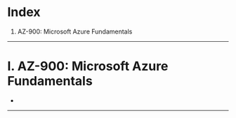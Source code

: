 # Index
1. AZ-900: Microsoft Azure Fundamentals

---------------------------------------------------------------------------------------------------------------------------------------------------------------------------------------------------------------------------------------------------------------------------------------------------------
# I. AZ-900: Microsoft Azure Fundamentals
 - 
---------------------------------------------------------------------------------------------------------------------------------------------------------------------------------------------------------------------------------------------------------------------------------------------------------
